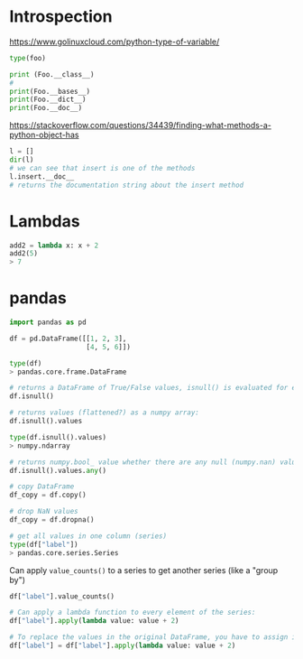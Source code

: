# Introspection

https://www.golinuxcloud.com/python-type-of-variable/

```python
type(foo)

print (Foo.__class__)
#
print(Foo.__bases__)
print(Foo.__dict__)
print(Foo.__doc__)
```

https://stackoverflow.com/questions/34439/finding-what-methods-a-python-object-has

```python
l = []
dir(l)
# we can see that insert is one of the methods
l.insert.__doc__
# returns the documentation string about the insert method
```

# Lambdas

```python
add2 = lambda x: x + 2
add2(5)
> 7
```

# pandas

```python
import pandas as pd

df = pd.DataFrame([[1, 2, 3], 
				   [4, 5, 6]])

type(df)
> pandas.core.frame.DataFrame
```

```python
# returns a DataFrame of True/False values, isnull() is evaluated for every cell of the original DataFrame
df.isnull()

# returns values (flattened?) as a numpy array:
df.isnull().values

type(df.isnull().values)
> numpy.ndarray

# returns numpy.bool_ value whether there are any null (numpy.nan) values in the DataFrame
df.isnull().values.any()
```

```python
# copy DataFrame
df_copy = df.copy()
```

```python
# drop NaN values
df_copy = df.dropna()
```

```python
# get all values in one column (series)
type(df["label"])
> pandas.core.series.Series
```

Can apply `value_counts()` to a series to get another series (like a "group by")
```python
df["label"].value_counts()
```

```python
# Can apply a lambda function to every element of the series:
df["label"].apply(lambda value: value + 2)

# To replace the values in the original DataFrame, you have to assign it back:
df["label"] = df["label"].apply(lambda value: value + 2)
```
